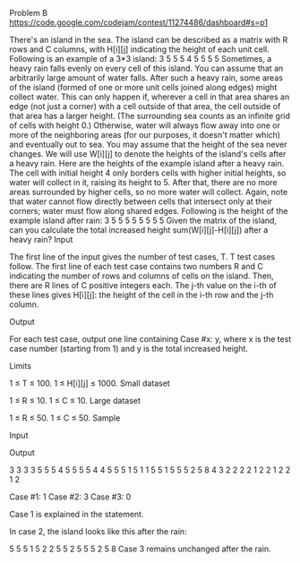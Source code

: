 Problem B https://code.google.com/codejam/contest/11274486/dashboard#s=p1

There's an island in the sea. The island can be described as a matrix with R rows and C columns, with H[i][j] indicating the height of each unit cell. Following is an example of a 3*3 island:
3 5 5
5 4 5
5 5 5
Sometimes, a heavy rain falls evenly on every cell of this island. You can assume that an arbitrarily large amount of water falls. After such a heavy rain, some areas of the island (formed of one or more unit cells joined along edges) might collect water. This can only happen if, wherever a cell in that area shares an edge (not just a corner) with a cell outside of that area, the cell outside of that area has a larger height. (The surrounding sea counts as an infinite grid of cells with height 0.) Otherwise, water will always flow away into one or more of the neighboring areas (for our purposes, it doesn't matter which) and eventually out to sea. You may assume that the height of the sea never changes. We will use W[i][j] to denote the heights of the island's cells after a heavy rain. Here are the heights of the example island after a heavy rain. The cell with initial height 4 only borders cells with higher initial heights, so water will collect in it, raising its height to 5. After that, there are no more areas surrounded by higher cells, so no more water will collect. Again, note that water cannot flow directly between cells that intersect only at their corners; water must flow along shared edges.
Following is the height of the example island after rain:
3 5 5
5 5 5
5 5 5
Given the matrix of the island, can you calculate the total increased height sum(W[i][j]-H[i][j]) after a heavy rain?
Input

The first line of the input gives the number of test cases, T. T test cases follow.
The first line of each test case contains two numbers R and C indicating the number of rows and columns of cells on the island. Then, there are R lines of C positive integers each. The j-th value on the i-th of these lines gives H[i][j]: the height of the cell in the i-th row and the j-th column.

Output

For each test case, output one line containing Case #x: y, where x is the test case number (starting from 1) and y is the total increased height.

Limits

1 ≤ T ≤ 100.
1 ≤ H[i][j] ≤ 1000.
Small dataset

1 ≤ R ≤ 10.
1 ≤ C ≤ 10.
Large dataset

1 ≤ R ≤ 50.
1 ≤ C ≤ 50.
Sample


Input 
 	
Output 
 
3
3 3
3 5 5
5 4 5
5 5 5
4 4
5 5 5 1
5 1 1 5
5 1 5 5
5 2 5 8
4 3
2 2 2
2 1 2
2 1 2
2 1 2

Case #1: 1
Case #2: 3
Case #3: 0

Case 1 is explained in the statement.

In case 2, the island looks like this after the rain:

5 5 5 1
5 2 2 5
5 2 5 5
5 2 5 8
Case 3 remains unchanged after the rain.